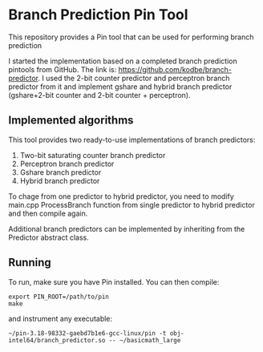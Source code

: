 # Branch Prediction Pin Tool
This repository provides a Pin tool that can be used for performing branch prediction

I started the implementation based on a completed branch prediction pintools from GitHub. The link is: https://github.com/kodbe/branch-predictor. I used the 2-bit counter predictor and perceptron branch predictor from it and implement gshare and hybrid branch predictor (gshare+2-bit counter and 2-bit counter + perceptron).

## Implemented algorithms
This tool provides two ready-to-use implementations of branch predictors:

1. Two-bit saturating counter branch predictor
2. Perceptron branch predictor 
3. Gshare branch predictor
4. Hybrid branch predictor

To chage from one predictor to hybrid predictor, you need to modify main.cpp ProcessBranch function from single predictor to hybrid predictor and then compile again.

Additional branch predictors can be implemented by inheriting from the Predictor
abstract class.

## Running
To run, make sure you have Pin installed. You can then compile:

    export PIN_ROOT=/path/to/pin
    make

and instrument any executable:

    ~/pin-3.18-98332-gaebd7b1e6-gcc-linux/pin -t obj-intel64/branch_predictor.so -- ~/basicmath_large
